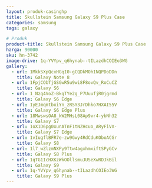 ```yaml
---
layout: produk-casinghp
title: Skullstein Samsung Galaxy S9 Plus Case
categories: samsung
tags: galaxy

# Produk
product-title: Skullstein Samsung Galaxy S9 Plus Case
harga: 90000
sku: hn-3742
image-drive: 1q-YVYpv_q6hynab--tILazdhCOIEo3WG
gallery:
  - url: 1MkkSXpQcxHGqI0-gCQDkMOhINQPDoDDn
    title: Galaxy Note 8
  - url: 1FpjCObTjGSGwR5u9wi8F8ovQv_RoCuCZ
    title: Galaxy S6
  - url: 1_Nzg4VoZ-BkgTYe2g_P7UuufjR0jgrmd
    title: Galaxy S6 Edge
  - url: 1yEJmqmtbxiYn_zRSY3JrDhko7HXAI55V
    title: Galaxy S6 Edge Plus
  - url: 18MwswsOA8_kW2MHsL08Ap9vr4-ybNh32
    title: Galaxy S7
  - url: 1oX1D6pg0xunATnF1tNZHcuo_ARyFiVX-
    title: Galaxy S7 Edge
  - url: 1vIugflBFR7e-zw9Gwy4RdCduKOboACGr
    title: Galaxy S8
  - url: 1l7_wZlzmNXPy9Ttw4agxhmxiftSPyGCv
    title: Galaxy S8 Plus
  - url: 1qTG1IcHXKzWkOOllsmuJUSeXwRDJkBil
    title: Galaxy S9
  - url: 1q-YVYpv_q6hynab--tILazdhCOIEo3WG
    title: Galaxy S9 Plus
---
```

